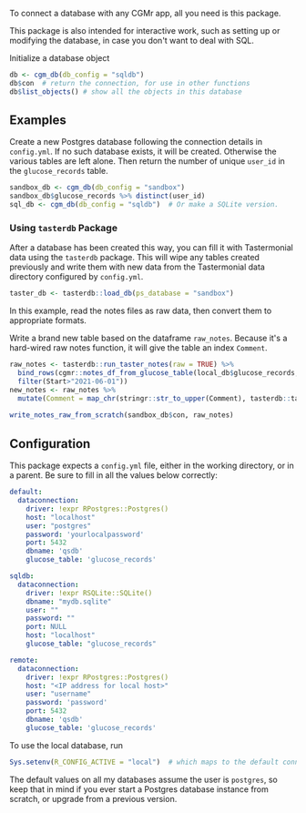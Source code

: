 To connect a database with any CGMr app, all you need is this package.

This package is also intended for interactive work, such as setting up or modifying the database, in case you don't want to deal with SQL.

Initialize a database object

``` r
db <- cgm_db(db_config = "sqldb")
db$con  # return the connection, for use in other functions
db$list_objects() # show all the objects in this database
```

## Examples

Create a new Postgres database following the connection details in `config.yml`. If no such database exists, it will be created. Otherwise the various tables are left alone. Then return the number of unique `user_id` in the `glucose_records` table.


``` r
sandbox_db <- cgm_db(db_config = "sandbox")
sandbox_db$glucose_records %>% distinct(user_id)
sql_db <- cgm_db(db_config = "sqldb")  # Or make a SQLite version. 
```

### Using `tasterdb` Package

After a database has been created this way, you can fill it with Tastermonial data using the `tasterdb` package. This will wipe any tables created previously and write them with new data from the Tastermonial data directory configured by `config.yml`.

``` r
taster_db <- tasterdb::load_db(ps_database = "sandbox")
```

In this example, read the notes files as raw data, then convert them to appropriate formats.

Write a brand new table based on the dataframe `raw_notes`. Because it's a hard-wired raw notes function, it will give the table an index `Comment`.

``` r
raw_notes <- tasterdb::run_taster_notes(raw = TRUE) %>% 
  bind_rows(cgmr::notes_df_from_glucose_table(local_db$glucose_records, user_id = 1234) %>% 
  filter(Start>"2021-06-01"))
new_notes <- raw_notes %>%
  mutate(Comment = map_chr(stringr::str_to_upper(Comment), tasterdb::taster_classify_food))
  
write_notes_raw_from_scratch(sandbox_db$con, raw_notes)
```

## Configuration

This package expects a `config.yml` file, either in the working directory, or in a parent. Be sure to fill in all the values below correctly:

``` yaml
default:
  dataconnection:
    driver: !expr RPostgres::Postgres()
    host: "localhost"
    user: "postgres"
    password: 'yourlocalpassword'
    port: 5432
    dbname: 'qsdb'
    glucose_table: 'glucose_records'

sqldb:
  dataconnection:
    driver: !expr RSQLite::SQLite()
    dbname: "mydb.sqlite"
    user: ""
    password: ""
    port: NULL
    host: "localhost"
    glucose_table: "glucose_records"

remote:
  dataconnection:
    driver: !expr RPostgres::Postgres()
    host: "<IP address for local host>"
    user: "username"
    password: 'password'
    port: 5432
    dbname: 'qsdb'
    glucose_table: 'glucose_records'
```

To use the local database, run

``` r
Sys.setenv(R_CONFIG_ACTIVE = "local")  # which maps to the default connection
```

The default values on all my databases assume the user is `postgres`, so keep that in mind if you ever start a Postgres database instance from scratch, or upgrade from a previous version.

